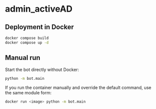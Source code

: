 # admin_activeAD

## Deployment in Docker

```bash
docker compose build
docker compose up -d
```

## Manual run

Start the bot directly without Docker:

```bash
python -m bot.main
```

If you run the container manually and override the default command, use the same module form:

```bash
docker run <image> python -m bot.main
```
